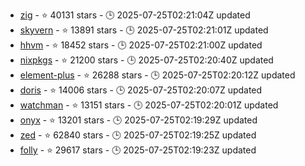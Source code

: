 - [zig](https://github.com/ziglang/zig) - ⭐ 40131 stars - 🕒 2025-07-25T02:21:04Z updated
- [skyvern](https://github.com/Skyvern-AI/skyvern) - ⭐ 13891 stars - 🕒 2025-07-25T02:21:01Z updated
- [hhvm](https://github.com/facebook/hhvm) - ⭐ 18452 stars - 🕒 2025-07-25T02:21:00Z updated
- [nixpkgs](https://github.com/NixOS/nixpkgs) - ⭐ 21200 stars - 🕒 2025-07-25T02:20:40Z updated
- [element-plus](https://github.com/element-plus/element-plus) - ⭐ 26288 stars - 🕒 2025-07-25T02:20:12Z updated
- [doris](https://github.com/apache/doris) - ⭐ 14006 stars - 🕒 2025-07-25T02:20:07Z updated
- [watchman](https://github.com/facebook/watchman) - ⭐ 13151 stars - 🕒 2025-07-25T02:20:01Z updated
- [onyx](https://github.com/onyx-dot-app/onyx) - ⭐ 13201 stars - 🕒 2025-07-25T02:19:29Z updated
- [zed](https://github.com/zed-industries/zed) - ⭐ 62840 stars - 🕒 2025-07-25T02:19:25Z updated
- [folly](https://github.com/facebook/folly) - ⭐ 29617 stars - 🕒 2025-07-25T02:19:23Z updated
